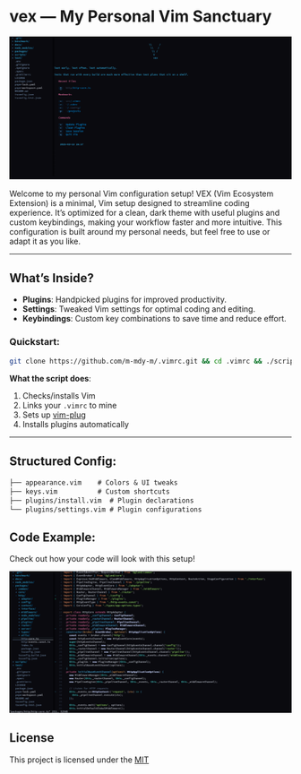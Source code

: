 # vex — My Personal Vim Sanctuary

![HomePage](./screenshots/home.png)

Welcome to my personal Vim configuration setup! VEX (Vim Ecosystem Extension) is a minimal, Vim setup designed to streamline coding experience. It’s optimized for a clean, dark theme with useful plugins and custom keybindings, making your workflow faster and more intuitive. This configuration is built around my personal needs, but feel free to use or adapt it as you like.

---

## What’s Inside?

- **Plugins**: Handpicked plugins for improved productivity.
- **Settings**: Tweaked Vim settings for optimal coding and editing.
- **Keybindings**: Custom key combinations to save time and reduce effort.

### Quickstart:

```bash
git clone https://github.com/m-mdy-m/.vimrc.git && cd .vimrc && ./script/setup  # Let the magic happen!
```

**What the script does**:

1. Checks/installs Vim
2. Links your `.vimrc` to mine
3. Sets up [vim-plug](https://github.com/junegunn/vim-plug)
4. Installs plugins automatically

---

## Structured Config:

```
├── appearance.vim    # Colors & UI tweaks
├── keys.vim          # Custom shortcuts
├── plugins/install.vim  # Plugin declarations
└── plugins/settings.vim # Plugin configurations
```

## Code Example:

Check out how your code will look with this setup!

![Code](./screenshots/code.png)

## License

This project is licensed under the [MIT](LICENSE)
